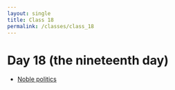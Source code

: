 ```yaml
---
layout: single
title: Class 18
permalink: /classes/class_18
---
```


# Day 18 (the nineteenth day)

* [Noble politics](../chapters/07/noble_politics)
